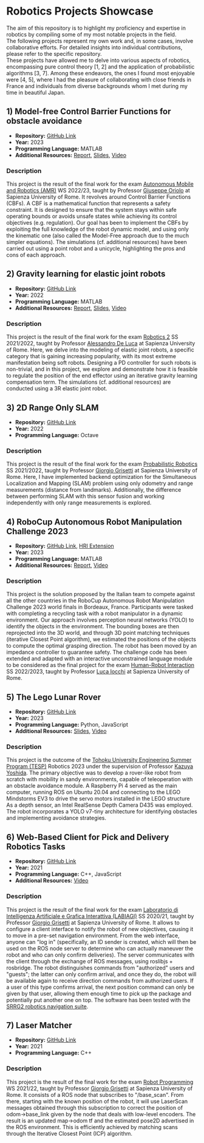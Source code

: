 # Robotics Projects Showcase
The aim of this repository is to highlight my proficiency and expertise in robotics by compiling some of my most notable projects in the field. \
The following projects represent my own work and, in some cases, involve collaborative efforts. For detailed insights into individual contributions, please refer to the specific repository. \
These projects have allowed me to delve into various aspects of robotics, encompassing pure control theory [1, 2] and the application of probabilistic algorithms [3, 7]. Among these endeavors, the ones I found most enjoyable were [4, 5], where I had the pleasure of collaborating with close friends in France and individuals from diverse backgrounds whom I met during my time in beautiful Japan.

## 1) Model-free Control Barrier Functions for obstacle avoidance

- **Repository:** [GitHub Link](https://github.com/DennisRotondi/AMR22_FP8_Model_free_CBF)
- **Year:** 2023
- **Programming Language:** MATLAB
- **Additional Resources:** [Report](https://github.com/DennisRotondi/AMR22_FP8_Model_free_CBF/blob/master/report.pdf), [Slides](https://docs.google.com/presentation/d/1cNUM1Hq5WOP4jOX6p8fWa-TL-2o4LwJ9hxVOweNTL3Q/edit?usp=sharing), [Video](https://drive.google.com/drive/folders/1BrxUTx0JuhWMO_hbAV8zvJXK9wSYaCpP?usp=sharing)

### Description

This project is the result of the final work for the exam [Autonomous Mobile and Robotics (AMR)](https://www.diag.uniroma1.it/oriolo/amr/) WS 2022/23, taught by Professor [Giuseppe Oriolo](https://www.diag.uniroma1.it/oriolo/) at Sapienza University of Rome. 
It revolves around Control Barrier Functions (CBFs). A CBF is a mathematical function that represents a safety constraint. It is designed to ensure that the system stays within safe operating bounds or avoids unsafe states while achieving its control objectives (e.g. regulation). Our goal has been to implement the CBFs by exploiting the full knowledge of the robot dynamic model, and using only the kinematic one (also called the Model-Free approach due to the much simpler equations). The simulations (cf. additional resources) have been carried out using a point robot and a unicycle, highlighting the pros and cons of each approach.

## 2) Gravity learning for elastic joint robots

- **Repository:** [GitHub Link](https://github.com/DennisRotondi/robotics2_project)
- **Year:** 2022
- **Programming Language:** MATLAB
- **Additional Resources:** [Report](https://github.com/DennisRotondi/robotics2_project/blob/master/Report_Rotondi_Scaparro.pdf), [Slides](https://docs.google.com/presentation/d/165GUNOE-dIQUmgw-vLpszNcTZbrL-P3V7CobsmjXhgE/edit?usp=sharing), [Video](https://drive.google.com/drive/folders/1DCEF3msvgXbq4hISgg4q9fJZa7GfT--3?usp=sharing)

### Description

This project is the result of the final work for the exam [Robotics 2](https://www.diag.uniroma1.it/deluca/rob2_en.php) SS 2021/2022, taught by Professor [Alessandro De Luca](https://www.diag.uniroma1.it/deluca/) at Sapienza University of Rome. 
Here, we delve into the modeling of elastic joint robots, a specific category that is gaining increasing popularity, with its most extreme manifestation being soft robots. Designing a PD controller for such robots is non-trivial, and in this project, we explore and demonstrate how it is feasible to regulate the position of the end effector using an iterative gravity learning compensation term. The simulations (cf. additional resources) are conducted using a 3R elastic joint robot.

## 3) 2D Range Only SLAM

- **Repository:** [GitHub Link](https://github.com/DennisRotondi/probabilistic_robotics_project)
- **Year:** 2022
- **Programming Language:** Octave

### Description

This project is the result of the final work for the exam [Probabilistic Robotics](https://sites.google.com/diag.uniroma1.it/probabilistic-robotics-2021-22/home) SS 2021/2022, taught by Professor [Giorgio Grisetti](https://sites.google.com/dis.uniroma1.it/grisetti/home) at Sapienza University of Rome. Here, I have implemented backend optimization for the Simultaneous Localization and Mapping (SLAM) problem using only odometry and range measurements (distance from landmarks). Additionally, the difference between performing SLAM with this sensor fusion and working independently with only range measurements is explored.

## 4) RoboCup Autonomous Robot Manipulation Challenge 2023

- **Repository:** [GitHub Link](https://github.com/DennisRotondi/arm_2023), [HRI Extension](https://github.com/DennisRotondi/eai_hri_project)
- **Year:** 2023
- **Programming Language:** MATLAB
- **Additional Resources:** [Report](https://github.com/DennisRotondi/eai_hri_project/blob/master/report.pdf), [Video](https://drive.google.com/file/d/1aAxM02qK1T6J0tL3uSaWgUbBY04pCLik/view)

### Description

This project is the solution proposed by the Italian team to compete against all the other countries in the RoboCup Autonomous Robot Manipulation Challenge 2023 world finals in Bordeaux, France. Participants were tasked with completing a recycling task with a robot manipulator in a dynamic environment. Our approach involves perception neural networks (YOLO) to identify the objects in the environment. The bounding boxes are then reprojected into the 3D world, and through 3D point matching techniques (iterative Closest Point algorithm), we estimated the positions of the objects to compute the optimal grasping direction. The robot has been moved by an impedance controller to guarantee safety. The challenge code has been extended and adapted with an interactive unconstrained language module to be considered as the final project for the exam [Human-Robot Interaction](https://sites.google.com/a/dis.uniroma1.it/human-robot-interaction/) SS 2022/2023, taught by Professor [Luca Iocchi](https://sites.google.com/a/dis.uniroma1.it/iocchi/home) at Sapienza University of Rome.

## 5) The Lego Lunar Rover

- **Repository:** [GitHub Link](https://github.com/DennisRotondi/TESP-2023-SRL)
- **Year:** 2023
- **Programming Language:** Python, JavaScript
- **Additional Resources:** [Slides](https://docs.google.com/presentation/d/1brLksOLnWhpN5oyCPqFwvuAbko7c9YVF80kQ7MEr1qA/edit?usp=sharing), [Video](https://drive.google.com/file/d/1Q4VsljjR6gzpzra17ERn7jukDuctEdYL/view?usp=sharing)

### Description

This project is the outcome of the [Tohoku University Engineering Summer Program (TESP)](http://www.astro.mech.tohoku.ac.jp/TESP/) Robotics 2023 under the supervision of Professor [Kazuya Yoshida](https://www.eng.tohoku.ac.jp/driving_force/english/vol1-1.html). The primary objective was to develop a rover-like robot from scratch with mobility in sandy environments, capable of teleoperation with an obstacle avoidance module. 
A Raspberry Pi 4 served as the main computer, running ROS on Ubuntu 20.04 and connecting to the LEGO Mindstorms EV3 to drive the servo motors installed in the LEGO structure
As a depth sensor, an Intel RealSense Depth Camera D435 was employed. The robot incorporates a YOLO v7-tiny architecture for identifying obstacles and implementing avoidance strategies.

## 6) Web-Based Client for Pick and Delivery Robotics Tasks

- **Repository:** [GitHub Link](https://github.com/DennisRotondi/progetto_labiagi)
- **Year:** 2021
- **Programming Language:** C++, JavaScript
- **Additional Resources:** [Video](https://www.youtube.com/watch?v=a57-CVdI46s)

### Description

This project is the result of the final work for the exam [Laboratorio di Intelligenza Artificiale e Grafica Interattiva (LABIAGI)](https://sites.google.com/diag.uniroma1.it/labiagi-2020-21/home) SS 2020/21, taught by Professor [Giorgio Grisetti](https://sites.google.com/dis.uniroma1.it/grisetti/home) at Sapienza University of Rome.
It allows to configure a client interface to notify the robot of new objectives, causing it to move in a pre-set navigation environment. From the web interface, anyone can "log in" (specifically, an ID sender is created, which will then be used on the ROS node server to determine who can actually maneuver the robot and who can only confirm deliveries). The server communicates with the client through the exchange of ROS messages, using roslibjs + rosbridge. The robot distinguishes commands from "authorized" users and "guests"; the latter can only confirm arrival, and once they do, the robot will be available again to receive direction commands from authorized users. If a user of this type confirms arrival, the next position command can only be given by that user, allowing them enough time to pick up the package and potentially put another one on top. The software has been tested with the [SRRG2 robotics navigation suite](https://gitlab.com/grisetti/labiagi_2020_21/-/tree/master/workspaces/srrg2_labiagi/src?ref_type=heads).

## 7) Laser Matcher

- **Repository:** [GitHub Link](https://github.com/DennisRotondi/rp_project)
- **Year:** 2021
- **Programming Language:** C++

### Description

This project is the result of the final work for the exam [Robot Programming](https://sites.google.com/diag.uniroma1.it/robot-programming-2023-24/home) WS 2021/22, taught by Professor [Giorgio Grisetti](https://sites.google.com/dis.uniroma1.it/grisetti/home) at Sapienza University of Rome.
It consists of a ROS node that subscribes to "/base_scan". From there, starting with the known position of the robot, it will use LaserScan messages obtained through this subscription to correct the position of odom->base_link given by the node that deals with low-level encoders. The result is an updated map->odom tf and the estimated pose2D advertised in the ROS environment. This is efficiently achieved by matching scans through the Iterative Closest Point (ICP) algorithm.




